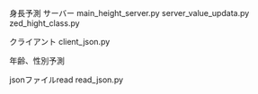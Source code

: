 身長予測
サーバー
main_height_server.py
server_value_updata.py
zed_hight_class.py

クライアント
client_json.py

年齢、性別予測

jsonファイルread
read_json.py
